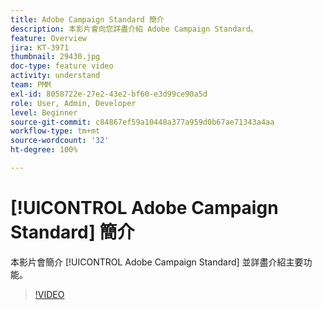 ```yaml
---
title: Adobe Campaign Standard 簡介
description: 本影片會向您詳盡介紹 Adobe Campaign Standard。
feature: Overview
jira: KT-3971
thumbnail: 29430.jpg
doc-type: feature video
activity: understand
team: PMM
exl-id: 8058722e-27e2-43e2-bf60-e3d99ce90a5d
role: User, Admin, Developer
level: Beginner
source-git-commit: c84867ef59a10448a377a959d0b67ae71343a4aa
workflow-type: tm+mt
source-wordcount: '32'
ht-degree: 100%

---
```


# [!UICONTROL Adobe Campaign Standard] 簡介

本影片會簡介 [!UICONTROL Adobe Campaign Standard] 並詳盡介紹主要功能。

>[!VIDEO](https://video.tv.adobe.com/v/29430?quality=12&learn=on)
